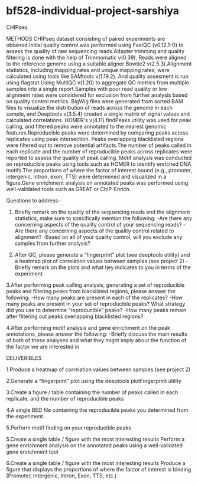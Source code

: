 # bf528-individual-project-sarshiya
CHIPseq

METHODS 
CHIPseq dataset consisting of paired experiments are obtained.Initial quality control was performed using FastQC (v0.12.1-0) to assess the quality of raw sequencing reads.Adapter trimming and quality filtering is done with the help of Trimmomatic v(0.39). Reads were aligned to the reference genome using a suitable aligner Bowtie2 v(2.5.3).Alignment statistics, including mapping rates and unique mapping rates, were calculated using tools like SAMtools v(1.19.2). And quality assesment is run using flagstat.Using MultiQC v(1.20) to aggregate QC metrics from multiple samples into a single report.Samples with poor read quality or low alignment rates were considered for exclusion from further analysis based on quality control metrics. BigWig files were generated from sorted BAM files to visualize the distribution of reads across the genome in each sample, and Deeptools v(3.5.4) created a single matrix of signal values and calculated correlations. HOMER's v(4.11) findPeaks utility was used for peak calling, and filtered peaks were annotated to the nearest genomic features.Reproducible peaks were determined by comparing peaks across replicates using peak intersection. Peaks overlapping blacklisted regions were filtered out to remove potential artifacts.The number of peaks called in each replicate and the number of reproducible peaks across replicates were reported to assess the quality of peak calling. Motif analysis was conducted on reproducible peaks using tools such as HOMER to identify enriched DNA motifs.The proportions of where the factor of interest bound (e.g., promoter, intergenic, intron, exon, TTS) were determined and visualized in a figure.Gene enrichment analysis on annotated peaks was performed using well-validated tools such as GREAT or ChIP-Enrich.

Questions to address-
1. Briefly remark on the quality of the sequencing reads and the alignment statistics, make sure to specifically mention the following:
  -Are there any concerning aspects of the quality control of your sequencing reads?
  -Are there any concerning aspects of the quality control related to alignment?
  -Based on all of your quality control, will you exclude any samples from further analysis?

2. After QC, please generate a “fingerprint” plot (see deeptools utility) and a heatmap plot of correlation values between samples (see project 2)
  -Briefly remark on the plots and what tjey indicates to you in terms of the experiment

3.After performing peak calling analysis, generating a set of reproducible peaks and filtering peaks from blacklisted regions, please answer the following:
  -How many peaks are present in each of the replicates?
  -How many peaks are present in your set of reproducible peaks? What strategy did you use to determine “reproducible” peaks?
  -How many peaks remain after filtering out peaks overlapping blacklisted regions?

4.After performing motif analysis and gene enrichment on the peak annotations, please answer the following:
  -Briefly discuss the main results of both of these analyses and what they might imply about the function of the factor we are interested in
  
  
DELIVERIBLES

1.Produce a heatmap of correlation values between samples (see project 2)

2.Generate a “fingerprint” plot using the deeptools plotFingerprint utility

3.Create a figure / table containing the number of peaks called in each replicate, and the number of reproducible peaks

4.A single BED file containing the reproducible peaks you determined from the experiment.

5.Perform motif finding on your reproducible peaks

5.Create a single table / figure with the most interesting results
Perform a gene enrichment analysis on the annotated peaks using a well-validated gene enrichment tool

6.Create a single table / figure with the most interesting results
Produce a figure that displays the proportions of where the factor of interest is binding (Promoter, Intergenic, Intron, Exon, TTS, etc.)

